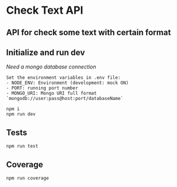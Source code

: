 # Check Text API

## API for check some text with certain format

## Initialize and run dev

_Need a mongo database connection_

```
Set the environment variables in .env file:
- NODE_ENV: Environment (development: mock ON)
- PORT: running port number
- MONGO_URI: Mongo URI full format `mongodb://user:pass@host:port/databaseName`
```

```
npm i
npm run dev
```

## Tests

```
npm run test
```

## Coverage

```
npm run coverage
```
